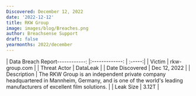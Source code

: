 ```yaml
---
Discovered: December 12, 2022
date: '2022-12-12'
title: RKW Group
image: images/blog/Breaches.png
author: Breachsense Support
draft: false
yearmonths: 2022/december
---
```


| Data Breach Report------------:     |:-------------:    | :-----:|
| Victim      | rkw-group.com      | 
| Threat Actor      | DataLeak      | 
| Date Discovered      | Dec 12, 2022      | 
| Description      | The RKW Group is an independent private company headquartered in Mannheim, Germany, and is one of the world's leading manufacturers of excellent film solutions.      | 
| Leak Size      | 3.12T      | 

